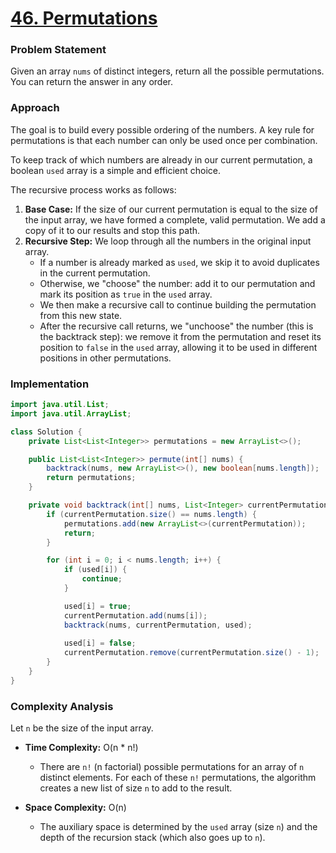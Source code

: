 # <a href="https://leetcode.com/problems/permutations/" target="_blank">46. Permutations</a>

### Problem Statement
Given an array `nums` of distinct integers, return all the possible permutations. You can return the answer in any order.

### Approach
The goal is to build every possible ordering of the numbers. A key rule for permutations is that each number can only be used once per combination.

To keep track of which numbers are already in our current permutation, a boolean `used` array is a simple and efficient choice.

The recursive process works as follows:
1.  **Base Case:** If the size of our current permutation is equal to the size of the input array, we have formed a complete, valid permutation. We add a copy of it to our results and stop this path.
2.  **Recursive Step:** We loop through all the numbers in the original input array.
    -   If a number is already marked as `used`, we skip it to avoid duplicates in the current permutation.
    -   Otherwise, we "choose" the number: add it to our permutation and mark its position as `true` in the `used` array.
    -   We then make a recursive call to continue building the permutation from this new state.
    -   After the recursive call returns, we "unchoose" the number (this is the backtrack step): we remove it from the permutation and reset its position to `false` in the `used` array, allowing it to be used in different positions in other permutations.

### Implementation
```java
import java.util.List;
import java.util.ArrayList;

class Solution {
    private List<List<Integer>> permutations = new ArrayList<>();

    public List<List<Integer>> permute(int[] nums) {
        backtrack(nums, new ArrayList<>(), new boolean[nums.length]);
        return permutations;
    }

    private void backtrack(int[] nums, List<Integer> currentPermutation, boolean[] used) {
        if (currentPermutation.size() == nums.length) {
            permutations.add(new ArrayList<>(currentPermutation));
            return;
        }

        for (int i = 0; i < nums.length; i++) {
            if (used[i]) {
                continue;
            }

            used[i] = true;
            currentPermutation.add(nums[i]);
            backtrack(nums, currentPermutation, used);
            
            used[i] = false;
            currentPermutation.remove(currentPermutation.size() - 1);
        }
    }
}
``` 

### Complexity Analysis
Let `n` be the size of the input array.

-   **Time Complexity:** O(n * n!)
    -   There are `n!` (n factorial) possible permutations for an array of `n` distinct elements. For each of these `n!` permutations, the algorithm creates a new list of size `n` to add to the result.

-   **Space Complexity:** O(n)
    -   The auxiliary space is determined by the `used` array (size `n`) and the depth of the recursion stack (which also goes up to `n`).
